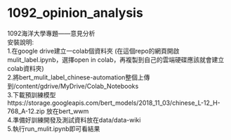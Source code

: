 # 1092_opinion_analysis
1092海洋大學專題——意見分析  
安裝說明:  
1.在google drive建立一colab個資料夾  (在這個repo的網頁開啟mulit_label.ipynb，選擇open in colab，再複製到自己的雲端硬碟應該就會建立colab資料夾)  
2.將bert_mulit_label_chinese-automation整個上傳到/content/gdrive/MyDrive/Colab_Notebooks  
3.下載預訓練模型https://storage.googleapis.com/bert_models/2018_11_03/chinese_L-12_H-768_A-12.zip 放在bert_wwm  
4.準備好訓練開發及測試資料放在data/data-wiki  
5.執行run_mulit.ipynb即可看結果  
